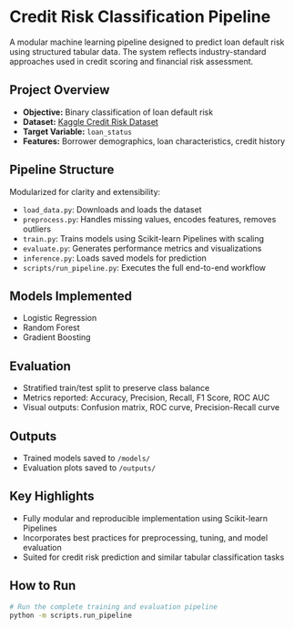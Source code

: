 # Credit Risk Classification Pipeline

A modular machine learning pipeline designed to predict loan default risk using structured tabular data. The system reflects industry-standard approaches used in credit scoring and financial risk assessment.

## Project Overview
- **Objective:** Binary classification of loan default risk
- **Dataset:** [Kaggle Credit Risk Dataset](https://www.kaggle.com/datasets/laotse/credit-risk-dataset)
- **Target Variable:** `loan_status`
- **Features:** Borrower demographics, loan characteristics, credit history

## Pipeline Structure
Modularized for clarity and extensibility:
- `load_data.py`: Downloads and loads the dataset
- `preprocess.py`: Handles missing values, encodes features, removes outliers
- `train.py`: Trains models using Scikit-learn Pipelines with scaling
- `evaluate.py`: Generates performance metrics and visualizations
- `inference.py`: Loads saved models for prediction
- `scripts/run_pipeline.py`: Executes the full end-to-end workflow

## Models Implemented
- Logistic Regression
- Random Forest
- Gradient Boosting

## Evaluation
- Stratified train/test split to preserve class balance
- Metrics reported: Accuracy, Precision, Recall, F1 Score, ROC AUC
- Visual outputs: Confusion matrix, ROC curve, Precision-Recall curve

## Outputs
- Trained models saved to `/models/`
- Evaluation plots saved to `/outputs/`

## Key Highlights
- Fully modular and reproducible implementation using Scikit-learn Pipelines
- Incorporates best practices for preprocessing, tuning, and model evaluation
- Suited for credit risk prediction and similar tabular classification tasks

## How to Run
```bash
# Run the complete training and evaluation pipeline
python -m scripts.run_pipeline